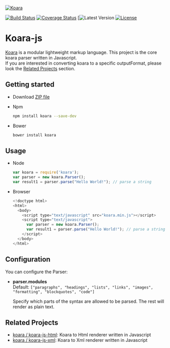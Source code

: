 [![Koara](http://www.koara.io/logo.png)](http://www.koara.io)

[![Build Status](https://img.shields.io/travis/koara/koara-js.svg)](https://travis-ci.org/koara/koara-js)
[![Coverage Status](https://img.shields.io/coveralls/koara/koara-js.svg)](https://coveralls.io/github/koara/koara-js?branch=master)
[![Latest Version](https://img.shields.io/npm/v/koara.svg)
[![License](https://img.shields.io/badge/License-Apache%202.0-blue.svg)](https://github.com/koara/koara-js/blob/master/LICENSE)

# Koara-js
[Koara](http://www.koara.io) is a modular lightweight markup language. This project is the core koara parser written in Javascript.  
If you are interested in converting koara to a specific outputFormat, please look the [Related Projects](#related-projects) section.

## Getting started
- Download [ZIP file](https://github.com/koara/koara-js/archive/0.6.2.zip)
- Npm

  ```bash
  npm install koara --save-dev
  ```
  
- Bower

  ```xml
  bower install koara
  ```

## Usage
- Node

  ```js
  var koara = require('koara');
  var parser = new koara.Parser();
  var result1 = parser.parse("Hello World!"); // parse a string
  ```

- Browser

  ```js
  <!doctype html>
  <html>
    <body>
      <script type="text/javascript" src="koara.min.js"></script>
      <script type="text/javascript">
        var parser = new koara.Parser();
        var result1 = parser.parse("Hello World!"); // parse a string
      </script>
    </body>
  </html>
  ```

## Configuration
You can configure the Parser:

-  **parser.modules**  
   Default:	`["paragraphs", "headings", "lists", "links", "images", "formatting", "blockquotes", "code"]`
   
   Specify which parts of the syntax are allowed to be parsed. The rest will render as plain text.

## Related Projects

- [koara / koara-js-html](http://www.github.com/koara/koara-js-html): Koara to Html renderer written in Javascript
- [koara / koara-js-xml](http://www.github.com/koara/koara-js-html): Koara to Xml renderer written in Javascript